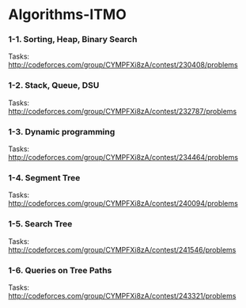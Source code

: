 # Algorithms-ITMO

### 1-1. Sorting, Heap, Binary Search
Tasks: http://codeforces.com/group/CYMPFXi8zA/contest/230408/problems  

### 1-2. Stack, Queue, DSU
Tasks: http://codeforces.com/group/CYMPFXi8zA/contest/232787/problems  

### 1-3. Dynamic programming
Tasks: http://codeforces.com/group/CYMPFXi8zA/contest/234464/problems  

### 1-4. Segment Tree
Tasks: http://codeforces.com/group/CYMPFXi8zA/contest/240094/problems  

### 1-5. Search Tree
Tasks: http://codeforces.com/group/CYMPFXi8zA/contest/241546/problems   
 
### 1-6. Queries on Tree Paths
Tasks: http://codeforces.com/group/CYMPFXi8zA/contest/243321/problems  




